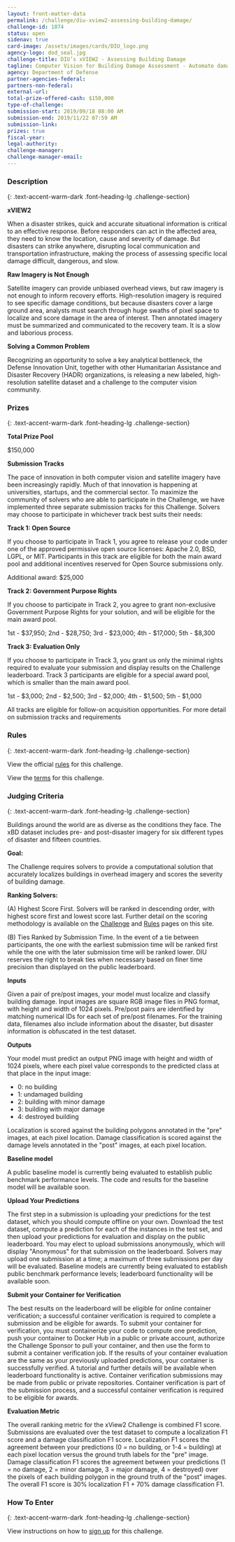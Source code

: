 ```yaml
---
layout: front-matter-data
permalink: /challenge/diu-xview2-assessing-building-damage/
challenge-id: 1074
status: open
sidenav: true
card-image: /assets/images/cards/DIU_logo.png
agency-logo: dod_seal.jpg
challenge-title: DIU’s xVIEW2 - Assessing Building Damage
tagline: Computer Vision for Building Damage Assessment - Automate damage assessment to accelerate recovery from natural disasters
agency: Department of Defense
partner-agencies-federal: 
partners-non-federal: 
external-url:
total-prize-offered-cash: $150,000
type-of-challenge: 
submission-start: 2019/09/18 08:00 AM
submission-end: 2019/11/22 07:59 AM
submission-link: 
prizes: true
fiscal-year:
legal-authority:
challenge-manager:
challenge-manager-email:
---
```




<!-- Description start -->
### Description
{: .text-accent-warm-dark .font-heading-lg .challenge-section}

<p><strong>xVIEW2</strong></p>
<p>When a disaster strikes, quick and accurate situational information is critical to an effective response. Before responders can act in the affected area, they need to know the location, cause and severity of damage. But disasters can strike anywhere, disrupting local communication and transportation infrastructure, making the process of assessing specific local damage difficult, dangerous, and slow.</p>
<p><strong>Raw Imagery is Not Enough</strong></p>
<p>Satellite imagery can provide unbiased overhead views, but raw imagery is not enough to inform recovery efforts. High-resolution imagery is required to see specific damage conditions, but because disasters cover a large ground area, analysts must search through huge swaths of pixel space to localize and score damage in the area of interest. Then annotated imagery must be summarized and communicated to the recovery team. It is a slow and laborious process.</p>
<p><strong>Solving a Common Problem</strong></p>
<p>Recognizing an opportunity to solve a key analytical bottleneck, the Defense Innovation Unit, together with other Humanitarian Assistance and Disaster Recovery (HADR) organizations, is releasing a new labeled, high-resolution satellite dataset and a challenge to the computer vision community.</p>

<!-- Prizes start -->
### Prizes
{: .text-accent-warm-dark .font-heading-lg .challenge-section}

<p><strong>Total Prize Pool</strong></p>
<p>$150,000</p>
<p><strong>Submission Tracks</strong></p>
<p>The pace of innovation in both computer vision and satellite imagery have been increasingly rapidly. Much of that innovation is happening at universities, startups, and the commercial sector. To maximize the community of solvers who are able to participate in the Challenge, we have implemented three separate submission tracks for this Challenge. Solvers may choose to participate in whichever track best suits their needs:</p>
<p><strong>Track 1: Open Source</strong></p>
<p>If you choose to participate in Track 1, you agree to release your code under one of the approved permissive open source licenses: Apache 2.0, BSD, LGPL, or MIT. Participants in this track are eligible for both the main award pool and additional incentives reserved for Open Source submissions only.</p>
<p>Additional award: $25,000</p>
<p><strong>Track 2: Government Purpose Rights</strong></p>
<p>If you choose to participate in Track 2, you agree to grant non-exclusive Government Purpose Rights for your solution, and will be eligible for the main award pool.</p>
<p>1st - $37,950; 2nd - $28,750; 3rd - $23,000; 4th - $17,000; 5th - $8,300</p>
<p><strong>Track 3: Evaluation Only</strong></p>
<p>If you choose to participate in Track 3, you grant us only the minimal rights required to evaluate your submission and display results on the Challenge leaderboard. Track 3 participants are eligible for a special award pool, which is smaller than the main award pool.</p>
<p>1st - $3,000; 2nd - $2,500; 3rd - $2,000; 4th - $1,500; 5th - $1,000</p>
<p>All tracks are eligible for follow-on acquisition opportunities. For more detail on submission tracks and requirements</p>

<!-- Rules start -->
### Rules 
{: .text-accent-warm-dark .font-heading-lg .challenge-section}

<p>View the official <a href="https://xview2.org/rules" target="_blank" rel="noopener">rules</a> for this challenge.</p>
<p>View the <a href="https://xview2.org/terms" target="_blank" rel="noopener">terms</a> for this challenge.</p>

<!-- Judging start -->
### Judging Criteria
{: .text-accent-warm-dark .font-heading-lg .challenge-section}

<p>Buildings around the world are as diverse as the conditions they face. The xBD dataset includes pre- and post-disaster imagery for six different types of disaster and fifteen countries.</p>
<p><strong>Goal:</strong></p>
<p>The Challenge requires solvers to provide a computational solution that accurately localizes buildings in overhead imagery and scores the severity of building damage.</p>
<p><strong>Ranking Solvers:</strong></p>
<p>(A) Highest Score First. Solvers will be ranked in descending order, with highest score first and lowest score last. Further detail on the scoring methodology is available on the&nbsp;<a href="https://xview2.org/challenge">Challenge</a>&nbsp;and&nbsp;<a href="https://xview2.org/rules">Rules</a>&nbsp;pages on this site.</p>
<p>(B) Ties Ranked by Submission Time. In the event of a tie between participants, the one with the earliest submission time will be ranked first while the one with the later submission time will be ranked lower. DIU reserves the right to break ties when necessary based on finer time precision than displayed on the public leaderboard.</p>
<p><strong>Inputs</strong></p>
<p>Given a pair of pre/post images, your model must localize and classify building damage. Input images are square RGB image files in PNG format, with height and width of 1024 pixels. Pre/post pairs are identified by matching numerical IDs for each set of pre/post filenames. For the training data, filenames also include information about the disaster, but disaster information is obfuscated in the test dataset.</p>
<p><strong>Outputs</strong></p>
<p>Your model must predict an output PNG image with height and width of 1024 pixels, where each pixel value corresponds to the predicted class at that place in the input image:</p>
<ul>
<li>0: no building</li>
<li>1: undamaged building</li>
<li>2: building with minor damage</li>
<li>3: building with major damage</li>
<li>4: destroyed building</li>
</ul>
<p>Localization is scored against the building polygons annotated in the "pre" images, at each pixel location. Damage classification is scored against the damage levels annotated in the "post" images, at each pixel location.</p>
<p><strong>Baseline model</strong></p>
<p>A public baseline model is currently being evaluated to establish public benchmark performance levels. The code and results for the baseline model will be available soon.</p>
<p><strong>Upload Your Predictions</strong></p>
<p>The first step in a submission is uploading your predictions for the test dataset, which you should compute offline on your own. Download the test dataset, compute a prediction for each of the instances in the test set, and then upload your predictions for evaluation and display on the public leaderboard. You may elect to upload submissions anonymously, which will display "Anonymous" for that submission on the leaderboard. Solvers may upload one submission at a time; a maximum of three submissions per day will be evaluated. Baseline models are currently being evaluated to establish public benchmark performance levels; leaderboard functionality will be available soon.</p>
<p><strong>Submit your Container for Verification</strong></p>
<p>The best results on the leaderboard will be eligible for online container verification; a successful container verification is required to complete a submission and be eligible for awards. To submit your container for verification, you must containerize your code to compute one prediction, push your container to Docker Hub in a public or private account, authorize the Challenge Sponsor to pull your container, and then use the form to submit a container verification job. If the results of your container evaluation are the same as your previously uploaded predictions, your container is successfully verified. A tutorial and further details will be available when leaderboard functionality is active. Container verification submissions may be made from public or private repositories. Container verification is part of the submission process, and a successful container verification is required to be eligible for awards.</p>
<p><strong>Evaluation Metric</strong></p>
<p>The overall ranking metric for the xView2 Challenge is combined F1 score. Submissions are evaluated over the test dataset to compute a localization F1 score and a damage classification F1 score. Localization F1 scores the agreement between your predictions (0 = no building, or 1-4 = building) at each pixel location versus the ground truth labels for the "pre" image. Damage classification F1 scores the agreement between your predictions (1 = no damage, 2 = minor damage, 3 = major damage, 4 = destroyed) over the pixels of each building polygon in the ground truth of the "post" images. The overall F1 score is 30% localization F1 + 70% damage classification F1.</p>

<!--  How To Enter start -->
### How To Enter
{: .text-accent-warm-dark .font-heading-lg .challenge-section}

<p>View instructions on how to <a href="https://xview2.org/signup" target="_blank" rel="noopener">sign up</a> for this challenge.</p>
